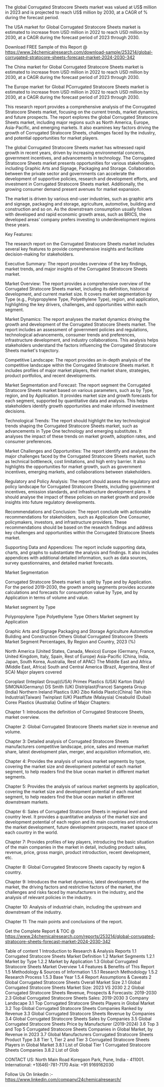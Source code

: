The global Corrugated Stratocore Sheets market was valued at US$ million in 2023 and is projected to reach US$ million by 2030, at a CAGR of % during the forecast period.

The USA market for Global Corrugated Stratocore Sheets market is estimated to increase from USD million in 2022 to reach USD million by 2030, at a CAGR during the forecast period of 2023 through 2030.

Download FREE Sample of this Report @ https://www.24chemicalresearch.com/download-sample/253214/global-corrugated-stratocore-sheets-forecast-market-2024-2030-342

The China market for Global Corrugated Stratocore Sheets  market is estimated to increase from USD million in 2022 to reach USD million by 2030, at a CAGR during the forecast period of 2023 through 2030.

The Europe market for Global PCorrugated Stratocore Sheets  market is estimated to increase from USD million in 2022 to reach USD million by 2030, at a CAGR during the forecast period of 2023 through 2030.

This research report provides a comprehensive analysis of the Corrugated Stratocore Sheets market, focusing on the current trends, market dynamics, and future prospects. The report explores the global Corrugated Stratocore Sheets market, including major regions such as North America, Europe, Asia-Pacific, and emerging markets. It also examines key factors driving the growth of Corrugated Stratocore Sheets, challenges faced by the industry, and potential opportunities for market players.

The global Corrugated Stratocore Sheets market has witnessed rapid growth in recent years, driven by increasing environmental concerns, government incentives, and advancements in technology. The Corrugated Stratocore Sheets market presents opportunities for various stakeholders, including Graphic Arts and Signage, Packaging and Storage. Collaboration between the private sector and governments can accelerate the development of supportive policies, research and development efforts, and investment in Corrugated Stratocore Sheets market. Additionally, the growing consumer demand present avenues for market expansion.

The market is driven by various end-user industries, such as graphic arts and signage, packaging and storage, agriculture, automotive, building and construction and so on. As the downstream consumption usually follows with developed and rapid economic growth areas, such as BRICS, the developed areas’ company prefers investing to underdevelopment regions these years.

Key Features:

The research report on the Corrugated Stratocore Sheets market includes several key features to provide comprehensive insights and facilitate decision-making for stakeholders.

Executive Summary: The report provides overview of the key findings, market trends, and major insights of the Corrugated Stratocore Sheets market.

Market Overview: The report provides a comprehensive overview of the Corrugated Stratocore Sheets market, including its definition, historical development, and current market size. It covers market segmentation by Type (e.g., Polypropylene Type, Polyethylene Type), region, and application, highlighting the key drivers, challenges, and opportunities within each segment.

Market Dynamics: The report analyses the market dynamics driving the growth and development of the Corrugated Stratocore Sheets market. The report includes an assessment of government policies and regulations, technological advancements, consumer trends and preferences, infrastructure development, and industry collaborations. This analysis helps stakeholders understand the factors influencing the Corrugated Stratocore Sheets market's trajectory.

Competitive Landscape: The report provides an in-depth analysis of the competitive landscape within the Corrugated Stratocore Sheets market. It includes profiles of major market players, their market share, strategies, product portfolios, and recent developments.

Market Segmentation and Forecast: The report segment the Corrugated Stratocore Sheets market based on various parameters, such as by Type, region, and by Application. It provides market size and growth forecasts for each segment, supported by quantitative data and analysis. This helps stakeholders identify growth opportunities and make informed investment decisions.

Technological Trends: The report should highlight the key technological trends shaping the Corrugated Stratocore Sheets market, such as advancements in Type One technology and emerging substitutes. It analyses the impact of these trends on market growth, adoption rates, and consumer preferences.

Market Challenges and Opportunities: The report identify and analyses the major challenges faced by the Corrugated Stratocore Sheets market, such as technical bottleneck, cost limitations, and high entry barrier. It also highlights the opportunities for market growth, such as government incentives, emerging markets, and collaborations between stakeholders.

Regulatory and Policy Analysis: The report should assess the regulatory and policy landscape for Corrugated Stratocore Sheets, including government incentives, emission standards, and infrastructure development plans. It should analyse the impact of these policies on market growth and provide insights into future regulatory developments.

Recommendations and Conclusion: The report conclude with actionable recommendations for stakeholders, such as Application One Consumer, policymakers, investors, and infrastructure providers. These recommendations should be based on the research findings and address key challenges and opportunities within the Corrugated Stratocore Sheets market.

Supporting Data and Appendices: The report include supporting data, charts, and graphs to substantiate the analysis and findings. It also includes appendices with additional detailed information, such as data sources, survey questionnaires, and detailed market forecasts.

Market Segmentation

Corrugated Stratocore Sheets market is split by Type and by Application. For the period 2019-2030, the growth among segments provides accurate calculations and forecasts for consumption value by Type, and by Application in terms of volume and value.

Market segment by Type

Polypropylene Type
Polyethylene Type
Others
Market segment by Application

Graphic Arts and Signage
Packaging and Storage
Agriculture
Automotive
Building and Construction
Others
Global Corrugated Stratocore Sheets Market Segment Percentages, By Region and Country, 2023 (%)

North America (United States, Canada, Mexico)
Europe (Germany, France, United Kingdom, Italy, Spain, Rest of Europe)
Asia-Pacific (China, India, Japan, South Korea, Australia, Rest of APAC)
The Middle East and Africa (Middle East, Africa)
South and Central America (Brazil, Argentina, Rest of SCA)
Major players covered

Coroplast (Inteplast Group)(USA)
Primex Plastics (USA)
Karton (Italy)
SIMONA(Germany)
DS Smith (UK)
Distriplast(France)
Sangeeta Group (India)
Northern Ireland Plastics (UK)
Zibo Kelida Plastic(China)
Tah Hsin Industrial(Taiwan)
Twinplast (UK)
Plastflute (Malaysia)
Creabuild (Dubai)
Corex Plastics (Australia)
Outline of Major Chapters:

Chapter 1: Introduces the definition of Corrugated Stratocore Sheets, market overview.

Chapter 2: Global Corrugated Stratocore Sheets market size in revenue and volume.

Chapter 3: Detailed analysis of Corrugated Stratocore Sheets manufacturers competitive landscape, price, sales and revenue market share, latest development plan, merger, and acquisition information, etc.

Chapter 4: Provides the analysis of various market segments by type, covering the market size and development potential of each market segment, to help readers find the blue ocean market in different market segments.

Chapter 5: Provides the analysis of various market segments by application, covering the market size and development potential of each market segment, to help readers find the blue ocean market in different downstream markets.

Chapter 6: Sales of Corrugated Stratocore Sheets in regional level and country level. It provides a quantitative analysis of the market size and development potential of each region and its main countries and introduces the market development, future development prospects, market space of each country in the world.

Chapter 7: Provides profiles of key players, introducing the basic situation of the main companies in the market in detail, including product sales, revenue, price, gross margin, product introduction, recent development, etc.

Chapter 8: Global Corrugated Stratocore Sheets capacity by region & country.

Chapter 9: Introduces the market dynamics, latest developments of the market, the driving factors and restrictive factors of the market, the challenges and risks faced by manufacturers in the industry, and the analysis of relevant policies in the industry.

Chapter 10: Analysis of industrial chain, including the upstream and downstream of the industry.

Chapter 11: The main points and conclusions of the report.

Get the Complete Report & TOC @ https://www.24chemicalresearch.com/reports/253214/global-corrugated-stratocore-sheets-forecast-market-2024-2030-342

Table of content
1 Introduction to Research & Analysis Reports
1.1 Corrugated Stratocore Sheets Market Definition
1.2 Market Segments
1.2.1 Market by Type
1.2.2 Market by Application
1.3 Global Corrugated Stratocore Sheets Market Overview
1.4 Features & Benefits of This Report
1.5 Methodology & Sources of Information
1.5.1 Research Methodology
1.5.2 Research Process
1.5.3 Base Year
1.5.4 Report Assumptions & Caveats
2 Global Corrugated Stratocore Sheets Overall Market Size
2.1 Global Corrugated Stratocore Sheets Market Size: 2023 VS 2030
2.2 Global Corrugated Stratocore Sheets Revenue, Prospects & Forecasts: 2019-2030
2.3 Global Corrugated Stratocore Sheets Sales: 2019-2030
3 Company Landscape
3.1 Top Corrugated Stratocore Sheets Players in Global Market
3.2 Top Global Corrugated Stratocore Sheets Companies Ranked by Revenue
3.3 Global Corrugated Stratocore Sheets Revenue by Companies
3.4 Global Corrugated Stratocore Sheets Sales by Companies
3.5 Global Corrugated Stratocore Sheets Price by Manufacturer (2019-2024)
3.6 Top 3 and Top 5 Corrugated Stratocore Sheets Companies in Global Market, by Revenue in 2023
3.7 Global Manufacturers Corrugated Stratocore Sheets Product Type
3.8 Tier 1, Tier 2 and Tier 3 Corrugated Stratocore Sheets Players in Global Market
3.8.1 List of Global Tier 1 Corrugated Stratocore Sheets Companies
3.8.2 List of Glob

CONTACT US:
North Main Road Koregaon Park, Pune, India - 411001.
International: +1(646)-781-7170
Asia: +91 9169162030

Follow Us On linkedin :- https://www.linkedin.com/company/24chemicalresearch/
